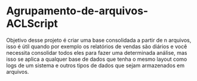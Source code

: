 # Agrupamento-de-arquivos-ACLScript
Objetivo desse projeto é criar uma base consolidada a partir de n arquivos, isso é útil quando por exemplo os relatórios de vendas são diários e você necessita consolidar todos eles para fazer uma determinada análise, mas isso se aplica a qualquer base de dados que tenha o mesmo layout como logs de um sistema e outros tipos de dados que sejam armazenados em arquivos. 
